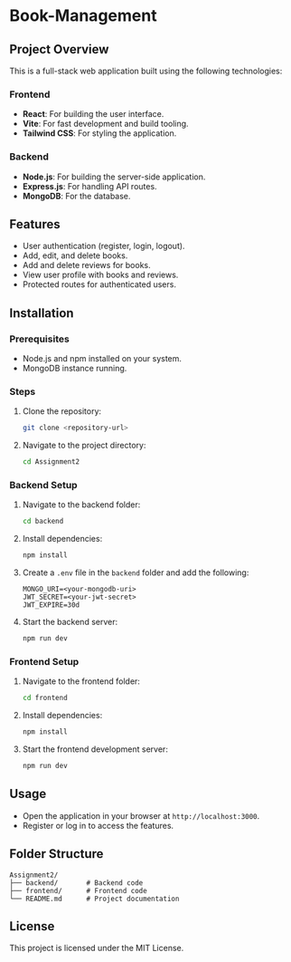 # Book-Management

## Project Overview
This is a full-stack web application built using the following technologies:

### Frontend
- **React**: For building the user interface.
- **Vite**: For fast development and build tooling.
- **Tailwind CSS**: For styling the application.

### Backend
- **Node.js**: For building the server-side application.
- **Express.js**: For handling API routes.
- **MongoDB**: For the database.

## Features
- User authentication (register, login, logout).
- Add, edit, and delete books.
- Add and delete reviews for books.
- View user profile with books and reviews.
- Protected routes for authenticated users.

## Installation

### Prerequisites
- Node.js and npm installed on your system.
- MongoDB instance running.

### Steps
1. Clone the repository:
   ```bash
   git clone <repository-url>
   ```
2. Navigate to the project directory:
   ```bash
   cd Assignment2
   ```

### Backend Setup
1. Navigate to the backend folder:
   ```bash
   cd backend
   ```
2. Install dependencies:
   ```bash
   npm install
   ```
3. Create a `.env` file in the `backend` folder and add the following:
   ```env
   MONGO_URI=<your-mongodb-uri>
   JWT_SECRET=<your-jwt-secret>
   JWT_EXPIRE=30d
   ```
4. Start the backend server:
   ```bash
   npm run dev
   ```

### Frontend Setup
1. Navigate to the frontend folder:
   ```bash
   cd frontend
   ```
2. Install dependencies:
   ```bash
   npm install
   ```
3. Start the frontend development server:
   ```bash
   npm run dev
   ```

## Usage
- Open the application in your browser at `http://localhost:3000`.
- Register or log in to access the features.

## Folder Structure
```
Assignment2/
├── backend/       # Backend code
├── frontend/      # Frontend code
└── README.md      # Project documentation
```

## License
This project is licensed under the MIT License.
